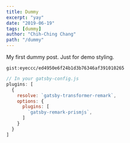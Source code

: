 ```yaml
---
title: Dummy
excerpt: "yay"
date: "2019-06-19"
tags: [dummy]
author: "Chih-Ching Chang"
path: "/dummy"
---
```


My first dummy post. Just for demo styling.

`gist:eyeccc/ed4950e6f24b1d3b76346af391010265`

```javascript
// In your gatsby-config.js
plugins: [
  {
    resolve: `gatsby-transformer-remark`,
    options: {
      plugins: [
        `gatsby-remark-prismjs`,
      ]
    }
  }
]
```